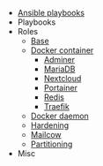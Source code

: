 - [Ansible playbooks](README.md)
- Playbooks
- Roles
  - [Base](roles/base.md)
  - [Docker container](roles/docker_container.md)
    - [Adminer](roles/docker_container/adminer.md)
    - [MariaDB](roles/docker_container/mariadb.md)
    - [Nextcloud](roles/docker_container/nextcloud.md)
    - [Portainer](roles/docker_container/portainer.md)
    - [Redis](roles/docker_container/redis.md)
    - [Traefik](roles/docker_container/traefik.md)
  - [Docker daemon](roles/docker_daemon.md)
  - [Hardening](roles/hardening.md)
  - [Mailcow](roles/mailcow.md)
  - [Partitioning](roles/partitioning.md)
- Misc
